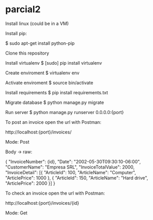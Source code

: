 # parcial2

Install linux (could be in a VM)


Install pip:

$ sudo apt-get install python-pip




Clone this repository



Install virtualenv
$ [sudo] pip install virtualenv



Create enviroment
$ virtualenv env



Activate enviroment
$ source bin/activate



Install requirements
$ pip install requirements.txt



Migrate database
$ python manage.py migrate



Run server
$ python manage.py runserver 0.0.0.0:{port}



To post an invoice open the url with Postman:

http://localhost:{port}/invoices/

Mode: Post

Body -> raw:

{
  "InvoiceNumber": {id},
  "Date": "2002-05-30T09:30:10-06:00",
  "CustomerName": "Empresa SRL",
  "InvoiceTotalValue": 2000,
  "InvoiceDetail": [{
    "ArticleId": 100,
    "ArticleName": "Computer",
    "ArticlePrice": 1000
  },
  {
    "ArticleId": 150,
    "ArticleName": "Hard drive",
    "ArticlePrice": 2000
  }]
}




To check an invoice open the url with Postman:

http://localhost:{port}/invoices/{id}

Mode: Get